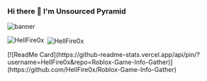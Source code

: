 ### Hi there 👋 I'm Unsourced Pyramid

![banner](https://cdn.discordapp.com/attachments/659078609537073155/756309797950718053/v3rmbanner.png)


<p><img align="left" src="https://github-readme-stats.vercel.app/api/top-langs/?username=HellFire0x&layout=compact" alt="HellFire0x" /></p>
<p>&nbsp;<img align="center" src="https://github-readme-stats.vercel.app/api?username=HellFire0x&show_icons=true" alt="HellFire0x" /></p>
[![ReadMe Card](https://github-readme-stats.vercel.app/api/pin/?username=HellFire0x&repo=Roblox-Game-Info-Gather)](https://github.com/HellFire0x/Roblox-Game-Info-Gather)

<!--
**HellFire0x/HellFire0x** is a ✨ _special_ ✨ repository because its `README.md` (this file) appears on your GitHub profile.
- 🔭 I’m currently Working on HellFire Exploit
- 🌱 I’m currently Learning people
- 📫 How to reach me: Come to hell
- ⚡ Fun fact: Forged in hell
-->
